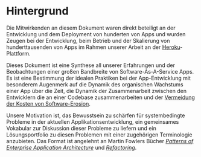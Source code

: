 ﻿Hintergrund
==========

Die Mitwirkenden an diesem Dokument waren direkt beteiligt an der Entwicklung und dem Deployment von hunderten von Apps und wurden Zeugen bei der Entwicklung, beim Betrieb und der Skalierung von hunderttausenden von Apps im Rahmen unserer Arbeit an der [Heroku](https://www.heroku.com/)-Plattform.

Dieses Dokument ist eine Synthese all unserer Erfahrungen und der Beobachtungen einer großen Bandbreite von Software-As-A-Service Apps. Es ist eine Bestimmung der idealen Praktiken bei der App-Entwicklung mit besonderem Augenmerk auf die Dynamik des organischen Wachstums einer App über die Zeit, die Dynamik der Zusammenarbeit zwischen den Entwicklern die an einer Codebase zusammenarbeiten und der [Vermeidung der Kosten von Software-Erosion](https://blog.heroku.com/archives/2011/6/28/the_new_heroku_4_erosion_resistance_explicit_contracts/).

Unsere Motivation ist, das Bewusstsein zu schärfen für systembedingte Probleme in der aktuellen Applikationsentwicklung, ein gemeinsames Vokabular zur Diskussion dieser Probleme zu liefern und ein Lösungsportfolio zu diesen Problemen mit einer zugehörigen Terminologie anzubieten. Das Format ist angelehnt an Martin Fowlers Bücher *[Patterns of Enterprise Application Architecture](http://books.google.com/books/about/Patterns_of_enterprise_application_archi.html?id=FyWZt5DdvFkC)* und *[Refactoring](http://books.google.com/books/about/Refactoring.html?id=1MsETFPD3I0C)*. 
